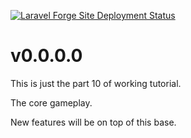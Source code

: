 [![Laravel Forge Site Deployment Status](https://img.shields.io/endpoint?url=https%3A%2F%2Fforge.laravel.com%2Fsite-badges%2F3171a1c9-0afa-4614-a96e-8d2abd592fe8%3Fdate%3D1%26commit%3D1&style=plastic)](https://forge.laravel.com/servers/733512/sites/2326607)

# v0.0.0.0

This is just the part 10 of working tutorial.

The core gameplay.

New features will be on top of this base.
